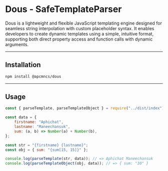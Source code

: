 # Dous - SafeTemplateParser

Dous is a lightweight and flexible JavaScript templating engine designed for seamless string interpolation with custom placeholder syntax. It enables developers to create dynamic templates using a simple, intuitive format, supporting both direct property access and function calls with dynamic arguments.

---

## Installation

```bash
npm install @apcmncs/dous
```

---

## Usage

```js
const { parseTemplate, parseTemplateObject } = require("../dist/index");

const data = {
	firstname: "Aphichat",
	lastname: "Maneechansuk",
	sum: (a, b) => Number(a) + Number(b),
};

const str = "{firstname} {lastname}";
const obj = { sum: "{sum[15, 15]}" };

console.log(parseTemplate(str, data)); // => Aphichat Maneechansuk
console.log(parseTemplateObject(obj, data)); // => { sum: "30" }
```
